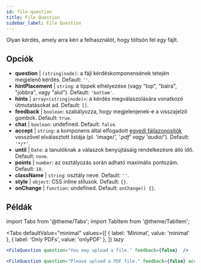 ```yaml
---
id: file-question 
title: File Question
sidebar_label: File Question
---
```


Olyan kérdés, amely arra kéri a felhasználót, hogy töltsön fel egy fájlt.

## Opciók

* __question__ | `(string|node)`: a fájl kérdéskomponensének tetején megjelenő kérdés. Default: `''`.
* __hintPlacement__ | `string`: a tippek elhelyezése (vagy "top", "balra", "jobbra", vagy "alul"). Default: `'bottom'`.
* __hints__ | `array<(string|node)>`: a kérdés megválaszolására vonatkozó útmutatásokat ad. Default: `[]`.
* __feedback__ | `boolean`: szabályozza, hogy megjelenjenek-e a visszajelző gombok. Default: `true`.
* __chat__ | `boolean`: undefined. Default: `false`.
* __accept__ | `string`: a komponens által elfogadott [egyedi fájlazonosítók](https://developer.mozilla.org/en-US/docs/Web/HTML/Element/input/file#unique_file_type_specifiers) vesszővel elválasztott listája (pl. 'image/*', '.pdf' vagy 'audio/*'). Default: `'*/*'`.
* __until__ | `Date`: a tanulóknak a válaszok benyújtásáig rendelkezésre álló idő. Default: `none`.
* __points__ | `number`: az osztályozás során adható maximális pontszám. Default: `10`.
* __className__ | `string`: osztály neve. Default: `''`.
* __style__ | `object`: CSS inline stílusok. Default: `{}`.
* __onChange__ | `function`: undefined. Default: `onChange() {}`.


## Példák

import Tabs from '@theme/Tabs';
import TabItem from '@theme/TabItem';

<Tabs
    defaultValue="minimal"
    values={[
        { label: 'Minimal', value: 'minimal' },
        { label: 'Only PDFs', value: 'onlyPDF' },
    ]}
    lazy
>

<TabItem value="minimal">

```jsx live
<FileQuestion question="You may upload a file." feedback={false}  />
```
</TabItem>

<TabItem value="onlyPDF">

```jsx live
<FileQuestion question="Please upload a PDF file." feedback={false} accept=".pdf" />
```

</TabItem>

</Tabs>
